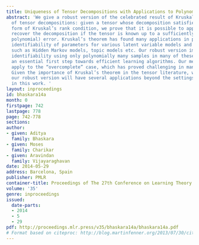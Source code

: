 ```yaml
---
title: Uniqueness of Tensor Decompositions with Applications to Polynomial Identifiability
abstract: 'We give a robust version of the celebrated result of Kruskal on the uniqueness
  of tensor decompositions: given a tensor whose decomposition satisfies a robust
  form of Kruskal’s rank condition, we prove that it is possible to approximately
  recover the decomposition if the tensor is known up to a sufficiently small (inverse
  polynomial) error. Kruskal’s theorem has found many applications in proving the
  identifiability of parameters for various latent variable models and mixture models
  such as Hidden Markov models, topic models etc. Our robust version immediately implies
  identifiability using only polynomially many samples in many of these settings –
  an essential first step towards efficient learning algorithms. Our methods also
  apply to the “overcomplete” case, which has proved challenging in many applications.
  Given the importance of Kruskal’s theorem in the tensor literature, we expect that
  our robust version will have several applications beyond the settings we explore
  in this work. '
layout: inproceedings
id: bhaskara14a
month: 0
firstpage: 742
lastpage: 778
page: 742-778
sections: 
author:
- given: Aditya
  family: Bhaskara
- given: Moses
  family: Charikar
- given: Aravindan
  family: Vijayaraghavan
date: 2014-05-29
address: Barcelona, Spain
publisher: PMLR
container-title: Proceedings of The 27th Conference on Learning Theory
volume: '35'
genre: inproceedings
issued:
  date-parts:
  - 2014
  - 5
  - 29
pdf: http://proceedings.mlr.press/v35/bhaskara14a/bhaskara14a.pdf
# Format based on citeproc: http://blog.martinfenner.org/2013/07/30/citeproc-yaml-for-bibliographies/
---
```

